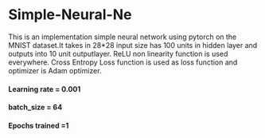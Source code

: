 # Simple-Neural-Ne


This is an implementation simple neural network using pytorch on the MNIST dataset.It takes in 28*28 input size has 100 units in hidden layer and outputs into 10 unit outputlayer. ReLU non linearity function is used everywhere. Cross Entropy Loss function is used as loss function and optimizer is Adam optimizer.
#### Learning rate = 0.001
#### batch_size = 64
#### Epochs trained =1

